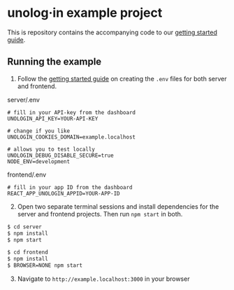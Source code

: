 # unolog·in example project

This is repository contains the accompanying code to our [getting started guide](https://dashboard.unolog.in/docs/getting-started).

## Running the example

1. Follow the [getting started guide](https://dashboard.unolog.in/docs/getting-started) on creating the ```.env``` files for both server and frontend. 

server/.env
```
# fill in your API-key from the dashboard
UNOLOGIN_API_KEY=YOUR-API-KEY

# change if you like
UNOLOGIN_COOKIES_DOMAIN=example.localhost

# allows you to test locally
UNOLOGIN_DEBUG_DISABLE_SECURE=true
NODE_ENV=development
```

frontend/.env

```
# fill in your app ID from the dashboard
REACT_APP_UNOLOGIN_APPID=YOUR-APP-ID
```

2. Open two separate terminal sessions and install dependencies for the server and frontend projects. Then run ```npm start``` in both. 

```bash
$ cd server
$ npm install
$ npm start
```

```bash
$ cd frontend
$ npm install
$ BROWSER=NONE npm start
```

3. Navigate to ```http://example.localhost:3000``` in your browser